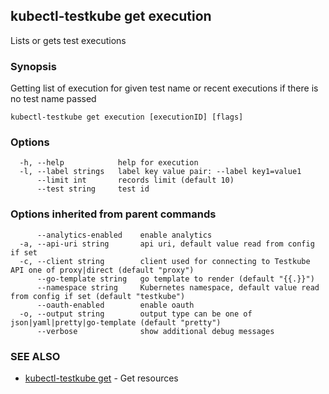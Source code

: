 ## kubectl-testkube get execution

Lists or gets test executions

### Synopsis

Getting list of execution for given test name or recent executions if there is no test name passed

```
kubectl-testkube get execution [executionID] [flags]
```

### Options

```
  -h, --help            help for execution
  -l, --label strings   label key value pair: --label key1=value1
      --limit int       records limit (default 10)
      --test string     test id
```

### Options inherited from parent commands

```
      --analytics-enabled    enable analytics
  -a, --api-uri string       api uri, default value read from config if set
  -c, --client string        client used for connecting to Testkube API one of proxy|direct (default "proxy")
      --go-template string   go template to render (default "{{.}}")
      --namespace string     Kubernetes namespace, default value read from config if set (default "testkube")
      --oauth-enabled        enable oauth
  -o, --output string        output type can be one of json|yaml|pretty|go-template (default "pretty")
      --verbose              show additional debug messages
```

### SEE ALSO

* [kubectl-testkube get](kubectl-testkube_get.md)	 - Get resources

